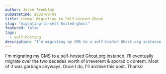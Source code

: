 ```yaml
---
author: Jesse Tremblay
pubDatetime: 2023-08-01
title: (temp) Migrating to Self-hosted Ghost
slug: "migrating-to-self-hosted-ghost"
featured: false
tags:
  - self-hosting
description: "I'm migrating my CMS to a self-hosted Ghost.org instance. I'll eventually migrate over the two decades worth of irreverent & sporadic content. Most of it was garbage anyways."
---
```


I'm migrating my CMS to a self-hosted [Ghost.org](https://ghost.org/) instance. I'll eventually migrate over the two decades worth of irreverent & sporadic content. Most of it was garbage anyways. Once I do, I'll archive this post. Thanks!
